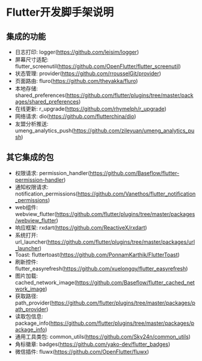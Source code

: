 # Flutter开发脚手架说明

## 集成的功能

- 日志打印: logger(<https://github.com/leisim/logger>)
- 屏幕尺寸适配: flutter_screenutil(<https://github.com/OpenFlutter/flutter_screenutil>)
- 状态管理: provider(<https://github.com/rrousselGit/provider>)
- 页面路由: fluro(<https://github.com/theyakka/fluro>)
- 本地存储: shared_preferences(<https://github.com/flutter/plugins/tree/master/packages/shared_preferences>)
- 在线更新: r_upgrade(<https://github.com/rhymelph/r_upgrade>)
- 网络请求: dio(<https://github.com/flutterchina/dio>)
- 友盟分析推送: umeng_analytics_push(<https://github.com/zileyuan/umeng_analytics_push>)

## 其它集成的包

- 权限请求: permission_handler(<https://github.com/Baseflow/flutter-permission-handler>)
- 通知权限请求: notification_permissions(<https://github.com/Vanethos/flutter_notification_permissions>)
- web组件: webview_flutter(<https://github.com/flutter/plugins/tree/master/packages/webview_flutter>)
- 响应框架: rxdart(<https://github.com/ReactiveX/rxdart>)
- 系统打开: url_launcher(<https://github.com/flutter/plugins/tree/master/packages/url_launcher>)
- Toast: fluttertoast(<https://github.com/PonnamKarthik/FlutterToast>)
- 刷新控件: flutter_easyrefresh(<https://github.com/xuelongqy/flutter_easyrefresh>)
- 图片加载: cached_network_image(<https://github.com/Baseflow/flutter_cached_network_image>)
- 获取路径: path_provider(<https://github.com/flutter/plugins/tree/master/packages/path_provider>)
- 读取包信息: package_info(<https://github.com/flutter/plugins/tree/master/packages/package_info>)
- 通用工具类包: common_utils(<https://github.com/Sky24n/common_utils>)
- 角标徽章: badges(<https://github.com/yako-dev/flutter_badges>)
- 微信插件: fluwx(<https://github.com/OpenFlutter/fluwx>)
